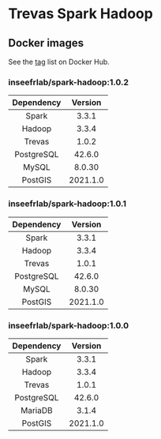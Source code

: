 # Trevas Spark Hadoop

## Docker images

See the [tag](https://hub.docker.com/r/inseefrlab/spark-hadoop/tags) list on Docker Hub.

### inseefrlab/spark-hadoop:1.0.2

| Dependency | Version  |
| :--------: | :------: |
|   Spark    |  3.3.1   |
|   Hadoop   |  3.3.4   |
|   Trevas   |  1.0.2   |
| PostgreSQL |  42.6.0  |
|   MySQL    |  8.0.30  |
|  PostGIS   | 2021.1.0 |

### inseefrlab/spark-hadoop:1.0.1

| Dependency | Version  |
| :--------: | :------: |
|   Spark    |  3.3.1   |
|   Hadoop   |  3.3.4   |
|   Trevas   |  1.0.1   |
| PostgreSQL |  42.6.0  |
|   MySQL    |  8.0.30  |
|  PostGIS   | 2021.1.0 |

### inseefrlab/spark-hadoop:1.0.0

| Dependency | Version  |
| :--------: | :------: |
|   Spark    |  3.3.1   |
|   Hadoop   |  3.3.4   |
|   Trevas   |  1.0.1   |
| PostgreSQL |  42.6.0  |
|  MariaDB   |  3.1.4   |
|  PostGIS   | 2021.1.0 |
